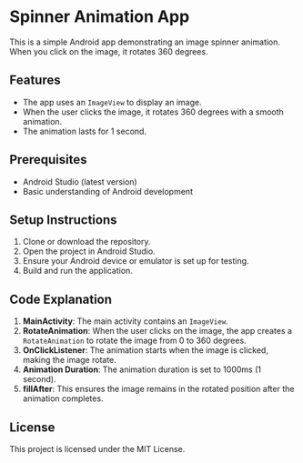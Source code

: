# Spinner Animation App

This is a simple Android app demonstrating an image spinner animation. When you click on the image, it rotates 360 degrees.

## Features
- The app uses an `ImageView` to display an image.
- When the user clicks the image, it rotates 360 degrees with a smooth animation.
- The animation lasts for 1 second.

## Prerequisites
- Android Studio (latest version)
- Basic understanding of Android development

## Setup Instructions

1. Clone or download the repository.
2. Open the project in Android Studio.
3. Ensure your Android device or emulator is set up for testing.
4. Build and run the application.

## Code Explanation

1. **MainActivity**: The main activity contains an `ImageView`.
2. **RotateAnimation**: When the user clicks on the image, the app creates a `RotateAnimation` to rotate the image from 0 to 360 degrees.
3. **OnClickListener**: The animation starts when the image is clicked, making the image rotate.
4. **Animation Duration**: The animation duration is set to 1000ms (1 second).
5. **fillAfter**: This ensures the image remains in the rotated position after the animation completes.

## License

This project is licensed under the MIT License.
